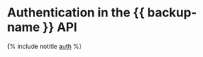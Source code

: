 # Authentication in the {{ backup-name }} API

{% include notitle [auth](../../../_includes/authentication.md) %}
